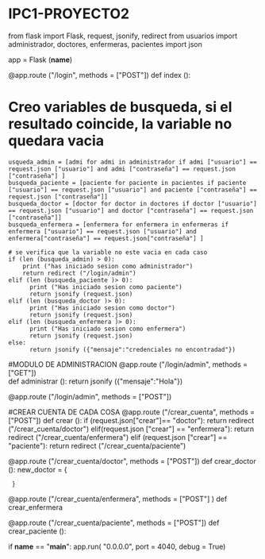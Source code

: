 # IPC1-PROYECTO2
from flask import Flask, request, jsonify, redirect
from usuarios import administrador, doctores, enfermeras, pacientes
import json

app = Flask (__name__)

@app.route ("/login", methods = ["POST"])
def index ():
   # Creo variables de busqueda, si el resultado coincide, la variable no quedara vacia
    usqueda_admin = [admi for admi in administrador if admi ["usuario"] == request.json ["usuario"] and admi ["contraseña"] == request.json ["contraseña"] ] 
    busqueda_paciente = [paciente for paciente in pacientes if paciente ["usuario"] == request.json ["usuario"] and paciente ["contraseña"] == request.json ["contraseña"]]
    busqueda_doctor = [doctor for doctor in doctores if doctor ["usuario"] == request.json ["usuario"] and doctor ["contraseña"] == request.json ["contraseña"]]
    busqueda_enfermera = [enfermera for enfermera in enfermeras if enfermera ["usuario"] == request.json ["usuario"] and enfermera["contraseña"] == request.json["contraseña"] ]
    
    # se verifica que la variable no este vacia en cada caso
    if (len (busqueda_admin) > 0):
        print ("has iniciado sesion como administrador")
        return redirect ("/login/admin")
    elif (len (busqueda_paciente )> 0):
          print ("Has iniciado sesion como paciente")
          return jsonify (request.json)
    elif (len (busqueda_doctor )> 0):
          print ("Has iniciado sesion como doctor")
          return jsonify (request.json)
    elif (len (busqueda_enfermera )> 0):
          print ("Has iniciado sesion como enfermera")
          return jsonify (request.json)
    else:
          return jsonify ({"mensaje":"credenciales no encontradad"})
 
 #MODULO DE ADMINISTRACION
@app.route ("/login/admin", methods = ["GET"])   
def administrar ():
    return jsonify ({"mensaje":"Hola"})

@app.route ("/login/admin", methods = ["POST"])


#CREAR CUENTA DE CADA COSA
@app.route ("/crear_cuenta", methods = ["POST"])
def crear ():
    if (request.json["crear"]== "doctor"):
        return redirect ("/crear_cuenta/doctor")
    elif(request.json ["crear"] == "enfermera"):
        return redirect ("/crear_cuenta/enfermera")
    elif (request.json ["crear"] == "paciente"):
        return redirect ("/crear_cuenta/paciente")

@app.route ("/crear_cuenta/doctor", methods = ["POST"])
 def crear_doctor ():
     new_doctor = {
     
     }
 
@app.route ("/crear_cuenta/enfermera", methods = ["POST"] )
 def crear_enfermera 
 
@app.route ("/crear_cuenta/paciente", methods = ["POST"])
 def crear_paciente ():


      
    
    

if __name__ == "__main__":
   app.run( "0.0.0.0", port = 4040, debug = True)
